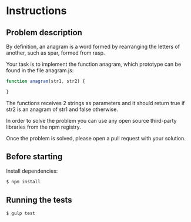 # Instructions

## Problem description

By definition, an anagram is a word formed by rearranging the letters of another, such as spar, formed from rasp.

Your task is to implement the function anagram, which prototype can be found in the file anagram.js:

```javascript
function anagram(str1, str2) {

}
```

The functions receives 2 strings as parameters and it should return true if str2 is an anagram of str1 and false otherwise.

In order to solve the problem you can use any open source third-party libraries from the npm registry.

Once the problem is solved, please open a pull request with your solution.

## Before starting

Install dependencies:

```sh
$ npm install
```

## Running the tests

```sh
$ gulp test
```
